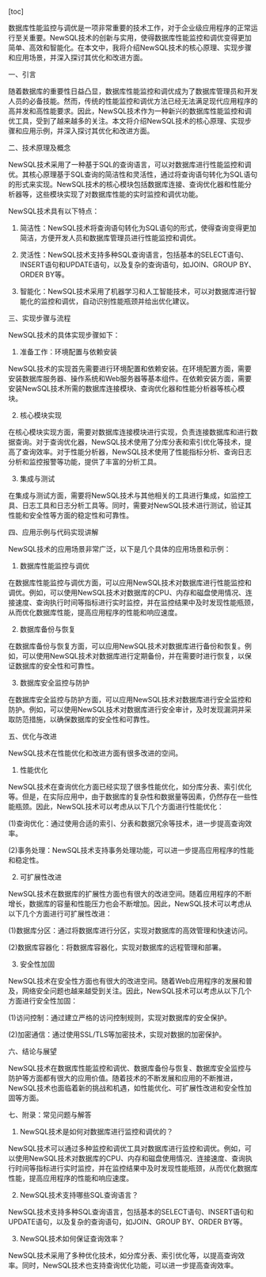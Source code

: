 
[toc]                    
                
                
数据库性能监控与调优是一项非常重要的技术工作，对于企业级应用程序的正常运行至关重要。NewSQL技术的创新与实用，使得数据库性能监控和调优变得更加简单、高效和智能化。在本文中，我将介绍NewSQL技术的核心原理、实现步骤和应用场景，并深入探讨其优化和改进方面。

一、引言

随着数据库的重要性日益凸显，数据库性能监控和调优成为了数据库管理员和开发人员的必备技能。然而，传统的性能监控和调优方法已经无法满足现代应用程序的高并发和高性能要求。因此，NewSQL技术作为一种新兴的数据库性能监控和调优工具，受到了越来越多的关注。本文将介绍NewSQL技术的核心原理、实现步骤和应用示例，并深入探讨其优化和改进方面。

二、技术原理及概念

NewSQL技术采用了一种基于SQL的查询语言，可以对数据库进行性能监控和调优。其核心原理基于SQL查询的简洁性和灵活性，通过将查询语句转化为SQL语句的形式来实现。NewSQL技术的核心模块包括数据库连接、查询优化器和性能分析器等，这些模块实现了对数据库性能的实时监控和调优功能。

NewSQL技术具有以下特点：

1. 简洁性：NewSQL技术将查询语句转化为SQL语句的形式，使得查询变得更加简洁，方便开发人员和数据库管理员进行性能监控和调优。

2. 灵活性：NewSQL技术支持多种SQL查询语言，包括基本的SELECT语句、INSERT语句和UPDATE语句，以及复杂的查询语句，如JOIN、GROUP BY、ORDER BY等。

3. 智能化：NewSQL技术采用了机器学习和人工智能技术，可以对数据库进行智能化的监控和调优，自动识别性能瓶颈并给出优化建议。

三、实现步骤与流程

NewSQL技术的具体实现步骤如下：

1. 准备工作：环境配置与依赖安装

NewSQL技术的实现首先需要进行环境配置和依赖安装。在环境配置方面，需要安装数据库服务器、操作系统和Web服务器等基本组件。在依赖安装方面，需要安装NewSQL技术所需的数据库连接模块、查询优化器和性能分析器等核心模块。

2. 核心模块实现

在核心模块实现方面，需要对数据库连接模块进行实现，负责连接数据库和进行数据查询。对于查询优化器，NewSQL技术使用了分库分表和索引优化等技术，提高了查询效率。对于性能分析器，NewSQL技术使用了性能指标分析、查询日志分析和监控报警等功能，提供了丰富的分析工具。

3. 集成与测试

在集成与测试方面，需要将NewSQL技术与其他相关的工具进行集成，如监控工具、日志工具和日志分析工具等。同时，需要对NewSQL技术进行测试，验证其性能和安全性等方面的稳定性和可靠性。

四、应用示例与代码实现讲解

NewSQL技术的应用场景非常广泛，以下是几个具体的应用场景和示例：

1. 数据库性能监控与调优

在数据库性能监控与调优方面，可以应用NewSQL技术对数据库进行性能监控和调优。例如，可以使用NewSQL技术对数据库的CPU、内存和磁盘使用情况、连接速度、查询执行时间等指标进行实时监控，并在监控结果中及时发现性能瓶颈，从而优化数据库性能，提高应用程序的性能和响应速度。

2. 数据库备份与恢复

在数据库备份与恢复方面，可以应用NewSQL技术对数据库进行备份和恢复。例如，可以使用NewSQL技术对数据库进行定期备份，并在需要时进行恢复，以保证数据库的安全性和可靠性。

3. 数据库安全监控与防护

在数据库安全监控与防护方面，可以应用NewSQL技术对数据库进行安全监控和防护。例如，可以使用NewSQL技术对数据库进行安全审计，及时发现漏洞并采取防范措施，以确保数据库的安全性和可靠性。

五、优化与改进

NewSQL技术在性能优化和改进方面有很多改进的空间。

1. 性能优化

NewSQL技术在查询优化方面已经实现了很多性能优化，如分库分表、索引优化等。但是，在实际应用中，由于数据库的复杂性和数据量等因素，仍然存在一些性能瓶颈。因此，NewSQL技术可以考虑从以下几个方面进行性能优化：

(1)查询优化：通过使用合适的索引、分表和数据冗余等技术，进一步提高查询效率。

(2)事务处理：NewSQL技术支持事务处理功能，可以进一步提高应用程序的性能和稳定性。

2. 可扩展性改进

NewSQL技术在数据库的扩展性方面也有很大的改进空间。随着应用程序的不断增长，数据库的容量和性能压力也会不断增加。因此，NewSQL技术可以考虑从以下几个方面进行可扩展性改进：

(1)数据库分区：通过将数据库进行分区，实现对数据库的高效管理和快速访问。

(2)数据库容器化：将数据库容器化，实现对数据库的远程管理和部署。

3. 安全性加固

NewSQL技术在安全性方面也有很大的改进空间。随着Web应用程序的发展和普及，网络安全问题也越来越受到关注。因此，NewSQL技术可以考虑从以下几个方面进行安全性加固：

(1)访问控制：通过建立严格的访问控制规则，实现对数据库的安全保护。

(2)加密通信：通过使用SSL/TLS等加密技术，实现对数据的加密保护。

六、结论与展望

NewSQL技术在数据库性能监控和调优、数据库备份与恢复、数据库安全监控与防护等方面都有很大的应用价值。随着技术的不断发展和应用的不断推进，NewSQL技术也面临着新的挑战和机遇，如性能优化、可扩展性改进和安全性加固等方面。

七、附录：常见问题与解答

1. NewSQL技术是如何对数据库进行监控和调优的？

NewSQL技术可以通过多种监控和调优工具对数据库进行监控和调优。例如，可以使用NewSQL技术对数据库的CPU、内存和磁盘使用情况、连接速度、查询执行时间等指标进行实时监控，并在监控结果中及时发现性能瓶颈，从而优化数据库性能，提高应用程序的性能和响应速度。

2. NewSQL技术支持哪些SQL查询语言？

NewSQL技术支持多种SQL查询语言，包括基本的SELECT语句、INSERT语句和UPDATE语句，以及复杂的查询语句，如JOIN、GROUP BY、ORDER BY等。

3. NewSQL技术如何保证查询效率？

NewSQL技术采用了多种优化技术，如分库分表、索引优化等，以提高查询效率。同时，NewSQL技术也支持查询优化功能，可以进一步提高查询效率。

